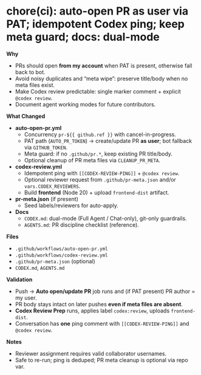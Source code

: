 # chore(ci): auto-open PR as user via PAT; idempotent Codex ping; keep meta guard; docs: dual-mode

**Why**
- PRs should open **from my account** when PAT is present, otherwise fall back to bot.
- Avoid noisy duplicates and “meta wipe”: preserve title/body when no meta files exist.
- Make Codex review predictable: single marker comment + explicit `@codex review`.
- Document agent working modes for future contributors.

**What Changed**
- **auto-open-pr.yml**
  - Concurrency `pr-${{ github.ref }}` with cancel-in-progress.
  - PAT path (`AUTO_PR_TOKEN`) → create/update PR **as user**; bot fallback via `GITHUB_TOKEN`.
  - Meta guard: if no `.github/pr.*`, keep existing PR title/body.
  - Optional cleanup of PR meta files via `CLEANUP_PR_META`.
- **codex-review.yml**
  - Idempotent ping with `[[CODEX-REVIEW-PING]]` + `@codex review`.
  - Optional reviewer request from `.github/pr-meta.json` and/or `vars.CODEX_REVIEWERS`.
  - Build **frontend** (Node 20) + upload `frontend-dist` artifact.
- **pr-meta.json** (if present)
  - Seed labels/reviewers for auto-apply.
- **Docs**
  - `CODEX.md`: dual-mode (Full Agent / Chat-only), git-only guardrails.
  - `AGENTS.md`: PR discipline checklist (reference).

**Files**
- `.github/workflows/auto-open-pr.yml`
- `.github/workflows/codex-review.yml`
- `.github/pr-meta.json` (optional)
- `CODEX.md`, `AGENTS.md`

**Validation**
- Push → **Auto open/update PR** job runs and (if PAT present) PR author = my user.
- PR body stays intact on later pushes **even if meta files are absent**.
- **Codex Review Prep** runs, applies label `codex:review`, uploads `frontend-dist`.
- Conversation has **one** ping comment with `[[CODEX-REVIEW-PING]]` and `@codex review`.

**Notes**
- Reviewer assignment requires valid collaborator usernames.
- Safe to re-run; ping is deduped; PR meta cleanup is optional via repo var.


